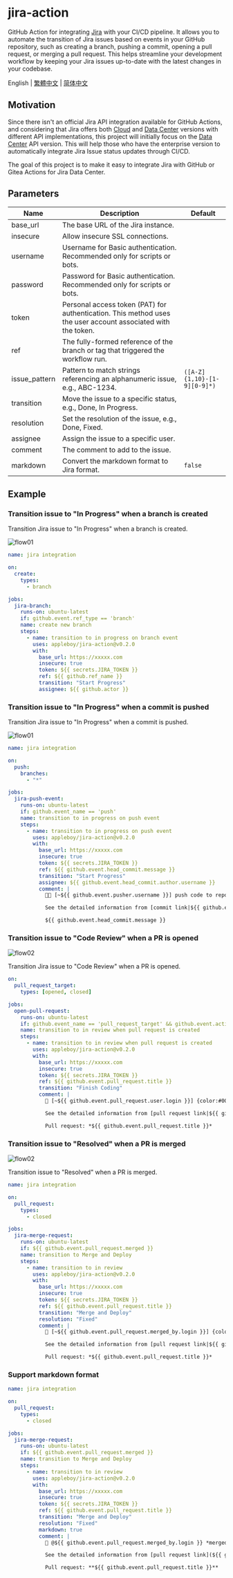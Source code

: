 # jira-action

GitHub Action for integrating [Jira][1] with your CI/CD pipeline. It allows you to automate the transition of Jira issues based on events in your GitHub repository, such as creating a branch, pushing a commit, opening a pull request, or merging a pull request. This helps streamline your development workflow by keeping your Jira issues up-to-date with the latest changes in your codebase.

[1]: https://www.atlassian.com/software/jira/data-center

English | [繁體中文](./README.zh-tw.md) | [简体中文](./README.zh-cn.md)

## Motivation

Since there isn't an official Jira API integration available for GitHub Actions, and considering that Jira offers both [Cloud][5] and [Data Center][6] versions with different API implementations, this project will initially focus on the [Data Center][6] API version. This will help those who have the enterprise version to automatically integrate Jira Issue status updates through CI/CD.

The goal of this project is to make it easy to integrate Jira with GitHub or Gitea Actions for Jira Data Center.

[5]: https://developer.atlassian.com/cloud/jira/platform/
[6]: https://developer.atlassian.com/server/jira/platform/

## Parameters

| Name          | Description                                                                                                  | Default                     |
| ------------- | ------------------------------------------------------------------------------------------------------------ | --------------------------- |
| base_url      | The base URL of the Jira instance.                                                                           |                             |
| insecure      | Allow insecure SSL connections.                                                                              |                             |
| username      | Username for Basic authentication. Recommended only for scripts or bots.                                     |                             |
| password      | Password for Basic authentication. Recommended only for scripts or bots.                                     |                             |
| token         | Personal access token (PAT) for authentication. This method uses the user account associated with the token. |                             |
| ref           | The fully-formed reference of the branch or tag that triggered the workflow run.                             |                             |
| issue_pattern | Pattern to match strings referencing an alphanumeric issue, e.g., ABC-1234.                                  | `([A-Z]{1,10}-[1-9][0-9]*)` |
| transition    | Move the issue to a specific status, e.g., Done, In Progress.                                                |                             |
| resolution    | Set the resolution of the issue, e.g., Done, Fixed.                                                          |                             |
| assignee      | Assign the issue to a specific user.                                                                         |                             |
| comment       | The comment to add to the issue.                                                                             |                             |
| markdown      | Convert the markdown format to Jira format.                                                                  | `false`                     |

## Example

### Transition issue to "In Progress" when a branch is created

Transition Jira issue to "In Progress" when a branch is created.

![flow01](./images/flow01.png)

```yaml
name: jira integration

on:
  create:
    types:
      - branch

jobs:
  jira-branch:
    runs-on: ubuntu-latest
    if: github.event.ref_type == 'branch'
    name: create new branch
    steps:
      - name: transition to in progress on branch event
        uses: appleboy/jira-action@v0.2.0
        with:
          base_url: https://xxxxx.com
          insecure: true
          token: ${{ secrets.JIRA_TOKEN }}
          ref: ${{ github.ref_name }}
          transition: "Start Progress"
          assignee: ${{ github.actor }}
```

### Transition issue to "In Progress" when a commit is pushed

Transition Jira issue to "In Progress" when a commit is pushed.

![flow01](./images/flow01.png)

```yaml
name: jira integration

on:
  push:
    branches:
      - "*"

jobs:
  jira-push-event:
    runs-on: ubuntu-latest
    if: github.event_name == 'push'
    name: transition to in progress on push event
    steps:
      - name: transition to in progress on push event
        uses: appleboy/jira-action@v0.2.0
        with:
          base_url: https://xxxxx.com
          insecure: true
          token: ${{ secrets.JIRA_TOKEN }}
          ref: ${{ github.event.head_commit.message }}
          transition: "Start Progress"
          assignee: ${{ github.event.head_commit.author.username }}
          comment: |
            🧑‍💻 [~${{ github.event.pusher.username }}] push code to repository {color:#ff8b00}*${{ github.repository }}*{color} {color:#00875A}*${{ github.ref }}*{color} branch.

            See the detailed information from [commit link|${{ github.event.head_commit.url }}].

            ${{ github.event.head_commit.message }}
```

### Transition issue to "Code Review" when a PR is opened

![flow02](./images/flow02.png)

Transition Jira issue to "Code Review" when a PR is opened.

```yaml
on:
  pull_request_target:
    types: [opened, closed]

jobs:
  open-pull-request:
    runs-on: ubuntu-latest
    if: github.event_name == 'pull_request_target' && github.event.action == 'opened'
    name: transition to in review when pull request is created
    steps:
      - name: transition to in review when pull request is created
        uses: appleboy/jira-action@v0.2.0
        with:
          base_url: https://xxxxx.com
          insecure: true
          token: ${{ secrets.JIRA_TOKEN }}
          ref: ${{ github.event.pull_request.title }}
          transition: "Finish Coding"
          comment: |
            🔧 [~${{ github.event.pull_request.user.login }}] {color:#00875A}*${{ github.event.pull_request.state }}*{color} pull request from repository {color:#ff8b00}*${{ github.repository }}*{color} {color:#00875A}*${{ github.event.pull_request.head.ref }}*{color} to {color:#00875A}*${{ github.event.pull_request.base.ref }}*{color}.

            See the detailed information from [pull request link|${{ github.event.pull_request.html_url }}].

            Pull request: *${{ github.event.pull_request.title }}*
```

### Transition issue to "Resolved" when a PR is merged

![flow02](./images/flow02.png)

Transition issue to "Resolved" when a PR is merged.

```yaml
name: jira integration

on:
  pull_request:
    types:
      - closed

jobs:
  jira-merge-request:
    runs-on: ubuntu-latest
    if: ${{ github.event.pull_request.merged }}
    name: transition to Merge and Deploy
    steps:
      - name: transition to in review
        uses: appleboy/jira-action@v0.2.0
        with:
          base_url: https://xxxxx.com
          insecure: true
          token: ${{ secrets.JIRA_TOKEN }}
          ref: ${{ github.event.pull_request.title }}
          transition: "Merge and Deploy"
          resolution: "Fixed"
          comment: |
            🔀 [~${{ github.event.pull_request.merged_by.login }}] {color:#00875A}*merged*{color} pull request from repository {color:#ff8b00}*${{ github.repository }}*{color} {color:#00875A}*${{ github.event.pull_request.head.ref }}*{color} branch to {color:#00875A}*${{ github.event.pull_request.base.ref }}*{color} branch.

            See the detailed information from [pull request link|${{ github.event.pull_request.html_url }}].

            Pull request: *${{ github.event.pull_request.title }}*
```

### Support markdown format

```yaml
name: jira integration

on:
  pull_request:
    types:
      - closed

jobs:
  jira-merge-request:
    runs-on: ubuntu-latest
    if: ${{ github.event.pull_request.merged }}
    name: transition to Merge and Deploy
    steps:
      - name: transition to in review
        uses: appleboy/jira-action@v0.2.0
        with:
          base_url: https://xxxxx.com
          insecure: true
          token: ${{ secrets.JIRA_TOKEN }}
          ref: ${{ github.event.pull_request.title }}
          transition: "Merge and Deploy"
          resolution: "Fixed"
          markdown: true
          comment: |
            🔀 @${{ github.event.pull_request.merged_by.login }} *merged* pull request from repository **${{ github.repository }}** **${{ github.event.pull_request.head.ref }}** branch to **${{ github.event.pull_request.base.ref }}** branch.

            See the detailed information from [pull request link](${{ github.event.pull_request.html_url }}).

            Pull request: **${{ github.event.pull_request.title }}**
```
